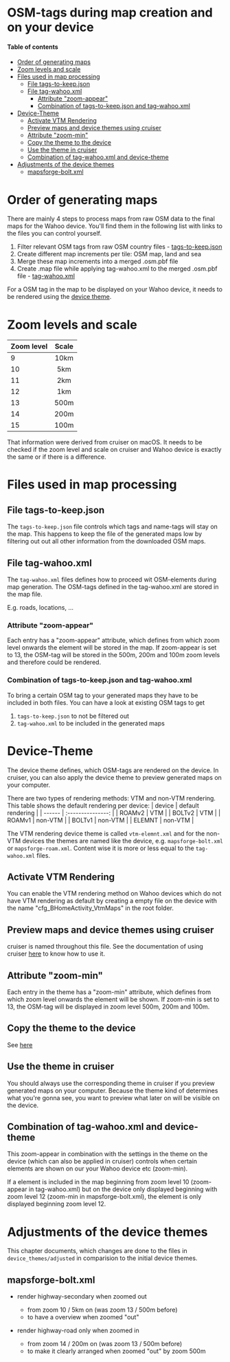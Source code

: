 # OSM-tags during map creation and on your device <!-- omit in toc -->

#### Table of contents <!-- omit in toc -->
- [Order of generating maps](#order-of-generating-maps)
- [Zoom levels and scale](#zoom-levels-and-scale)
- [Files used in map processing](#files-used-in-map-processing)
  - [File tags-to-keep.json](#file-tags-to-keepjson)
  - [File tag-wahoo.xml](#file-tag-wahooxml)
    - [Attribute "zoom-appear"](#attribute-zoom-appear)
    - [Combination of tags-to-keep.json and tag-wahoo.xml](#combination-of-tags-to-keepjson-and-tag-wahooxml)
- [Device-Theme](#device-theme)
  - [Activate VTM Rendering](#activate-vtm-rendering)
  - [Preview maps and device themes using cruiser](#preview-maps-and-device-themes-using-cruiser)
  - [Attribute "zoom-min"](#attribute-zoom-min)
  - [Copy the theme to the device](#copy-the-theme-to-the-device)
  - [Use the theme in cruiser](#use-the-theme-in-cruiser)
  - [Combination of tag-wahoo.xml and device-theme](#combination-of-tag-wahooxml-and-device-theme)
- [Adjustments of the device themes](#adjustments-of-the-device-themes)
  - [mapsforge-bolt.xml](#mapsforge-boltxml)


# Order of generating maps
There are mainly 4 steps to process maps from raw OSM data to the final maps for the Wahoo device. You'll find them in the following list with links to the files you can control yourself.

1. Filter relevant OSM tags from raw OSM country files - [tags-to-keep.json](#file-tags-to-keepjson)
2. Create different map increments per tile: OSM map, land and sea
3. Merge these map increments into a merged .osm.pbf file
4. Create .map file while applying tag-wahoo.xml to the merged .osm.pbf file - [tag-wahoo.xml](#file-tag-wahooxml)

For a OSM tag in the map to be displayed on your Wahoo device, it needs to be rendered using the [device theme](#device-theme).

# Zoom levels and scale
| Zoom level | Scale |
| ---------- | :---: |
| 9          | 10km  |
| 10         |  5km  |
| 11         |  2km  |
| 12         |  1km  |
| 13         | 500m  |
| 14         | 200m  |
| 15         | 100m  |

That information were derived from cruiser on macOS. It needs to be checked if the zoom level and scale on cruiser and Wahoo device is exactly the same or if there is a difference.

# Files used in map processing
## File tags-to-keep.json
The `tags-to-keep.json` file controls which tags and name-tags will stay on the map. This happens to keep the file of the generated maps low by filtering out out all other information from the downloaded OSM maps.

## File tag-wahoo.xml
The `tag-wahoo.xml` files defines how to proceed wit OSM-elements during map generation.
The OSM-tags defined in the tag-wahoo.xml are stored in the map file.

E.g. roads, locations, ...

### Attribute "zoom-appear"
Each entry has a "zoom-appear" attribute, which defines from which zoom level onwards the element will be stored in the map. If zoom-appear is set to 13, the OSM-tag will be stored in the 500m, 200m and 100m zoom levels and therefore could be rendered.

### Combination of tags-to-keep.json and tag-wahoo.xml
To bring a certain OSM tag to your generated maps they have to be included in both files. You can have a look at existing OSM tags to get 
1. `tags-to-keep.json` to not be filtered out
2. `tag-wahoo.xml` to be included in the generated maps

# Device-Theme
The device theme defines, which OSM-tags are rendered on the device. In cruiser, you can also apply the device theme to preview generated maps on your computer.

There are two types of rendering methods: VTM and non-VTM rendering. This table shows the default rendering per device:
| device | default rendering |
| ------ | :---------------: |
| ROAMv2 |        VTM        |
| BOLTv2 |        VTM        |
| ROAMv1 |      non-VTM      |
| BOLTv1 |      non-VTM      |
| ELEMNT |      non-VTM      |

The VTM rendering device theme is called `vtm-elemnt.xml` and for the non-VTM devices the themes are named like the device, e.g. `mapsforge-bolt.xml` or `mapsforge-roam.xml`. Content wise it is more or less equal to the `tag-wahoo.xml` files.

## Activate VTM Rendering
You can enable the VTM rendering method on Wahoo devices which do not have VTM rendering as default by creating a empty file on the device with the name "cfg_BHomeActivity_VtmMaps" in the root folder.

## Preview maps and device themes using cruiser
cruiser is named throughout this file. See the documentation of using cruiser [here](USAGE_CRUISER.md#usage-of-cruiser) to know how to use it.

## Attribute "zoom-min"
Each entry in the theme has a "zoom-min" attribute, which defines from which zoom level onwards the element will be shown. If zoom-min is set to 13, the OSM-tag will be displayed in zoom level 500m, 200m and 100m.

## Copy the theme to the device
See [here](COPY_TO_WAHOO.md#Copy-device-theme)

## Use the theme in cruiser
You should always use the corresponding theme in cruiser if you preview generated maps on your computer.
Because the theme kind of determines what you're gonna see, you want to preview what later on will be visible on the device.

## Combination of tag-wahoo.xml and device-theme
This zoom-appear in combination with the settings in the theme on the device (which can also be applied in cruiser) controls when certain elements are shown on our your Wahoo device etc (zoom-min).

If a element is included in the map beginning from zoom level 10 (zoom-appear in tag-wahoo.xml) but on the device only displayed beginning with zoom level 12 (zoom-min in mapsforge-bolt.xml), the element is only displayed beginning zoom level 12.

# Adjustments of the device themes
This chapter documents, which changes are done to the files in `device_themes/adjusted` in comparision to the initial device themes.

## mapsforge-bolt.xml
- render highway-secondary when zoomed out
  - from zoom 10 / 5km on (was zoom 13 / 500m before)
  - to have a overview when zoomed "out"

- render highway-road only when zoomed in
  - from zoom 14 / 200m on (was zoom 13 / 500m before)
  - to make it clearly arranged when zoomed "out" by zoom 500m
